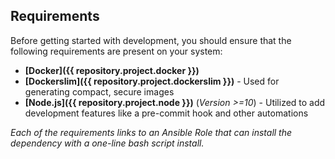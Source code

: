 ## Requirements

Before getting started with development, you should ensure that the following requirements are present on your system:

* **[Docker]({{ repository.project.docker }})**
* **[Dockerslim]({{ repository.project.dockerslim }})** - Used for generating compact, secure images
* **[Node.js]({{ repository.project.node }})** (*Version >=10*) - Utilized to add development features like a pre-commit hook and other automations

*Each of the requirements links to an Ansible Role that can install the dependency with a one-line bash script install.*
